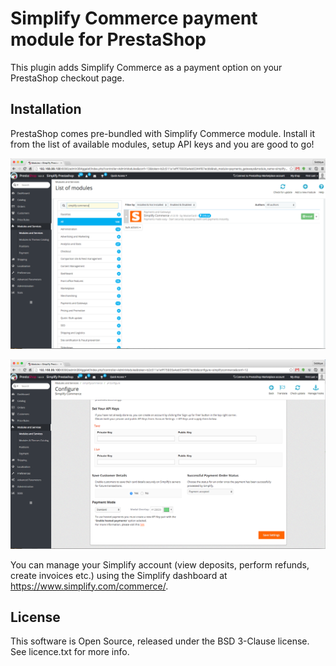 
# Simplify Commerce payment module for PrestaShop

This plugin adds Simplify Commerce as a payment option on your PrestaShop checkout page.

## Installation

PrestaShop comes pre-bundled with Simplify Commerce module. Install it from the list of available modules, setup API keys and you are good to go!

![Install Module](docs/install_module.png "Install Simplify Commerce module")

![Setup API Keys](docs/plugin_configuration.png "Plugin Configuration")

You can manage your Simplify account (view deposits, perform refunds, create invoices etc.) using the Simplify dashboard at https://www.simplify.com/commerce/.

## License
This software is Open Source, released under the BSD 3-Clause license. See licence.txt for more info.
